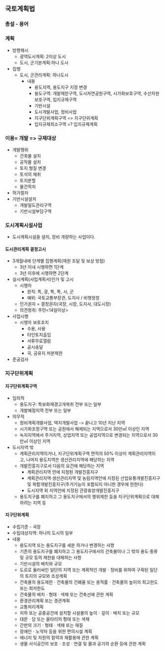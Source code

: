 ## 국토계획법
### 총설 - 용어
### 계획
- 방향제시
    - 광역도시계획: 2이상 도시 
    - 도시, 군기본계획:하나 도시 
- 집행
    - 도시, 군관리계획: 하나도시
        - 내용
            - 용도지역, 용도지구 지정 변경
            - 용도구역: 개발제한구역, 도시자연공원구역, 시가화보호구역, 수산자원보호구역, 입지규제구역
            - 기반시설 
            - 도시개발사업, 정비사업
            - 지구단위계획구역 => 지구단위계획
            - 입지규제최소구역 =? 입지규제계획
### 이용= 개발 => 규제대상
- 개발행위
    - 건축물 설치
    - 공작물 설치
    - 토지 형질 변경
    - 토석의 채취
    - 토지분할
    - 물건적치
- 허가절차
- 기반시설설치
    - 개발밀도관리구역
    - 기반시설부담구역
### 도시계획시설사업
- 도시계획시설을 설치, 정비 개량하는 사업이다.
#### 도시관리계획 결정고시
- 3개월내에 단계별 집행계획(재원 조달 및 보상 방침) 
    - 3년 이내 시행하면 1단계
    - 3년 이후에 시행하면 2단계
- 실시계획(사업계획서)인가 및 고시
    - 시행자
        - 원칙: 특, 광, 특, 특, 시, 군
        - 예외: 국토교통부장관, 도지사 / 비행정청
    - 인가권자 = 결정권자(국장, 시장, 도지사, 대도시장)
    - 의견청취: 주민<14일이상>
- 사업시행
    - 시행자 보호조치
        - 수용, 사용
        - 타인토지출입
        - 서류무료열람
        - 공시송달
        - 국, 공유지 처분제한
- 준공검사
### 지구단위계획
#### 지구단위계획구역
- 임의적
    - 용도지구: 특보화재경고개복취 전부 또는 일부
    - 개발예정지역 전부 또는 일부
- 의무적
    - 정비계획개발사업, 택지개발사업 -> 끝나고 10년 지난 지역
    - 시가화조정구역 또는 공원에서 해제되는 지역으로서 30만㎡ 이상인 지역
    - 녹지지역에서 주거지역, 상업지역 또는 공업지역으로 변경되는 지역으로서 30만㎡ 이상인 지역
- 도시지역 밖
    - 계획관리지역이거나, 지구단위계획구역 면적의 50% 이상이 계획관리지역이고, 나머지 용도지역은 생산관리지역에 해당하는 지역
    - 개발진흥지구로서 다음의 요건에 해당하는 지역
        - 계획관리지역 안에 지정된 개발진흥지구
        - 계획관리지역·생산관리지역 및 농림지역안에 지정된 산업유통개발진흥지구 및 복합개발진흥지구(주거기능이 포함되지 아니한 경우에 한한다)
        - 도시지역 외 지역안에 지정된 관광휴양개발진흥지구
    - 용도지구를 폐지하고 그 용도지구에서의 행위제한 등을 지구단위계획으로 대체하려는 지역 등
#### 지구단위계획
- 수립기준 - 국장
- 수립대상지역: 하나의 도시의 일부
- 내용
    - 용도지역 또는 용도지구를 세분 하거나 변경하는 사항
    - 기존의 용도지구를 폐지하고 그 용도지구에서의 건축물이나 그 밖의 용도·종류 및 규모 등의 제한을 대체하는 사항
    - 기반시설의 배치와 규모
    - 도로로 둘러싸인 일단의 지역 또는 계획적인 개발ㆍ정비를 위하여 구획된 일단의 토지의 규모와 조성계획
    - 건축물의 용도제한ㆍ건축물의 건폐율 또는 용적률ㆍ건축물의 높이의 최고한도 또는 최저한도
    - 건축물의 배치ㆍ형태ㆍ색채 또는 건축선에 관한 계획
    - 환경관리계획 또는 경관계획
    - 교통처리계획
    - 지하 또는 공중공간에 설치할 시설물의 높이ㆍ깊이ㆍ배치 또는 규모
    - 대문ㆍ담 또는 울타리의 형태 또는 색채
    - 간판의 크기ㆍ형태ㆍ색채 또는 재질
    - 장애인ㆍ노약자 등을 위한 편의시설 계획
    - 에너지 및 자원의 절약과 재활용에 관한 계획
    - 생물 서식공간의 보호ㆍ조성ㆍ연결 및 물과 공기의 순환 등에 관한 계획
